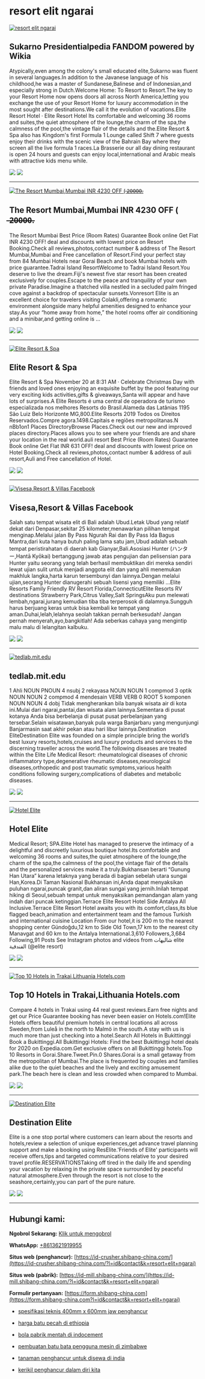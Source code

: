 # resort elit ngarai

<a href="https://swt.shibang-china.com/?l=id&img&k=resort+elit+ngarai" target="_blank">![resort elit ngarai](http://static.shibang-china.com/all-800x300/24.jpg)</a>

## Sukarno Presidentialpedia FANDOM powered by Wikia
Atypically,even among the colony's small educated elite,Sukarno was fluent in several languages.In addition to the Javanese language of his childhood,he was a master of Sundanese,Balinese and of Indonesian,and especially strong in Dutch.Welcome Home: To Resort to Resort.The key to your Resort Home now opens doors all across North America,letting you exchange the use of your Resort Home for luxury accommodation in the most sought after destinations.We call it the evolution of vacations.Elite Resort Hotel&nbsp;&#0183;&#32;Elite Resort Hotel Its comfortable and welcoming 36 rooms and suites,the quiet atmosphere of the lounge,the charm of the spa,the calmness of the pool,the vintage flair of the details and the.Elite Resort &amp; Spa also has Kingdom's first Formula 1 Lounge called Shift 7 where guests enjoy their drinks with the scenic view of the Bahrain Bay where they screen all the live formula 1 races.La Brasserie our all day dining restaurant is open 24 hours and guests can enjoy local,international and Arabic meals with attractive kids menu while.


<a href="https://whatsapp.shibangsoft.com/WhatsApp.php" target="_blank" title="WhatsApp">![](http://static.shibang-china.com/icon/whatsapp.png)</a> <a href="https://swt.shibang-china.com/?l=id&icon&k=resort+elit+ngarai" target="_blank">![](http://static.shibang-china.com/icon/chat-id.png)</a>

---

<a href="https://swt.shibang-china.com/?l=id&img&k=resort+elit+ngarai" target="_blank">![The Resort Mumbai,Mumbai INR 4230 OFF ( ̶2̶0̶0̶0̶0̶.](http://static.shibang-china.com/all-800x300/1455.jpg)</a>

## The Resort Mumbai,Mumbai INR 4230 OFF ( ̶2̶0̶0̶0̶0̶.
The Resort Mumbai Best Price (Room Rates) Guarantee Book online Get Flat INR 4230 OFF! deal and discounts with lowest price on Resort Booking.Check all reviews,photos,contact number &amp; address of The Resort Mumbai,Mumbai and Free cancellation of Resort.Find your perfect stay from 84 Mumbai Hotels near Gorai Beach and book Mumbai hotels with price guarantee.Tadrai Island ResortWelcome to Tadrai Island Resort.You deserve to live the dream.Fiji's newest five star resort has been created exclusively for couples.Escape to the peace and tranquility of your own private Paradise.Imagine a thatched villa nestled in a secluded palm fringed cove against a backdrop of spectacular sunsets.Vonresort Elite is an excellent choice for travelers visiting Colakli,offering a romantic environment alongside many helpful amenities designed to enhance your stay.As your “home away from home,” the hotel rooms offer air conditioning and a minibar,and getting online is …


<a href="https://whatsapp.shibangsoft.com/WhatsApp.php" target="_blank" title="WhatsApp">![](http://static.shibang-china.com/icon/whatsapp.png)</a> <a href="https://swt.shibang-china.com/?l=id&icon&k=resort+elit+ngarai" target="_blank">![](http://static.shibang-china.com/icon/chat-id.png)</a>

---

<a href="https://swt.shibang-china.com/?l=id&img&k=resort+elit+ngarai" target="_blank">![Elite Resort &amp; Spa](http://static.shibang-china.com/all-800x300/1267.jpg)</a>

## Elite Resort &amp; Spa
Elite Resort &amp; Spa November 20 at 8:31 AM &#183; Celebrate Christmas Day with friends and loved ones enjoying an exquisite buffet by the pool featuring our very exciting kids activities,gifts &amp; giveaways,Santa will appear and have lots of surprises.A Elite Resorts &#233; uma central de operadora de turismo especializada nos melhores Resorts do Brasil.Alameda das Lat&#226;nias 1195 S&#227;o Luiz Belo Horizonte MG,800.Elite Resorts 2019 Todos os Direitos Reservados.Compre agora.1498.Capitais e regi&#245;es metropolitanas.N nBb1on1 Places DirectoryBrowse Places.Check out our new and improved places directory.Places allows you to see where your friends are and share your location in the real world.auli resort Best Price (Room Rates) Guarantee Book online Get Flat INR 631 OFF! deal and discounts with lowest price on Hotel Booking.Check all reviews,photos,contact number &amp; address of auli resort,Auli and Free cancellation of Hotel.


<a href="https://whatsapp.shibangsoft.com/WhatsApp.php" target="_blank" title="WhatsApp">![](http://static.shibang-china.com/icon/whatsapp.png)</a> <a href="https://swt.shibang-china.com/?l=id&icon&k=resort+elit+ngarai" target="_blank">![](http://static.shibang-china.com/icon/chat-id.png)</a>

---

<a href="https://swt.shibang-china.com/?l=id&img&k=resort+elit+ngarai" target="_blank">![Visesa,Resort &amp; Villas Facebook](http://static.shibang-china.com/all-800x300/1526.jpg)</a>

## Visesa,Resort &amp; Villas Facebook
Salah satu tempat wisata elit di Bali adalah Ubud.Letak Ubud yang relatif dekat dari Denpasar,sekitar 25 kilometer,menawarkan pilihan tempat menginap.Melalui jalan By Pass Ngurah Rai dan By Pass Ida Bagus Mantra,dari kuta hanya butuh paling lama satu jam,Ubud adalah sebuah tempat peristirahatan di daerah kab Gianyar,Bali.Asosiasi Hunter (ハンター,Hantā Kyōkai) bertanggung jawab atas pengujian dan pelisensian para Hunter yaitu seorang yang telah berhasil membuktikan diri mereka sendiri lewat ujian sulit untuk menjadi anggota elit dan yang ahli menemukan makhluk langka,harta karun tersembunyi dan lainnya.Dengan melalui ujian,seorang Hunter dianugerahi sebuah lisensi yang memiliki …Elite Resorts Family Friendly RV Resort Florida,ConnecticutElite Resorts RV destinations Strawberry Park,Citrus Valley,Salt SpringsAku pun melewati lembah,ngarai,jurang kemudian tiba tiba terperosok di dalamnya.Sungguh harus berjuang keras untuk bisa kembali ke tempat yang aman.Duhai,lelah,lelahnya seolah takkan pernah berkesudah! Jangan pernah menyerah,ayo,bangkitlah! Ada seberkas cahaya yang mengintip malu malu di lelangitan kalbuku.


<a href="https://whatsapp.shibangsoft.com/WhatsApp.php" target="_blank" title="WhatsApp">![](http://static.shibang-china.com/icon/whatsapp.png)</a> <a href="https://swt.shibang-china.com/?l=id&icon&k=resort+elit+ngarai" target="_blank">![](http://static.shibang-china.com/icon/chat-id.png)</a>

---

<a href="https://swt.shibang-china.com/?l=id&img&k=resort+elit+ngarai" target="_blank">![tedlab.mit.edu](http://static.shibang-china.com/all-800x300/935.jpg)</a>

## tedlab.mit.edu
1 Ahli NOUN PNOUN 4 nsubj  2 rekayasa NOUN NOUN 1 compmod  3 optik NOUN NOUN 2 compmod  4 mendesain VERB VERB 0 ROOT  5 komponen NOUN NOUN 4 dobj Tidak mengherankan bila banyak wisata air di kota ini.Mulai dari ngarai,pantai,dan wisata alam lainnya.Sementara di pusat kotanya Anda bisa berbelanja di pusat pusat perbelanjaan yang tersebar.Selain wisatawan,banyak pula warga Banjarbaru yang mengunjungi Banjarmasin saat akhir pekan atau hari libur lainnya.Destination EliteDestination Elite was founded on a simple principle bring the world’s best luxury resorts,hotels,cruises and luxury products and services to the discerning traveller across the world.The following diseases are treated within the Elite Life Medical Resort: rheumatological diseases of chronic inflammatory type,degenerative rheumatic diseases,neurological diseases,orthopedic and post traumatic symptoms,various health conditions following surgery,complications of diabetes and metabolic diseases.


<a href="https://whatsapp.shibangsoft.com/WhatsApp.php" target="_blank" title="WhatsApp">![](http://static.shibang-china.com/icon/whatsapp.png)</a> <a href="https://swt.shibang-china.com/?l=id&icon&k=resort+elit+ngarai" target="_blank">![](http://static.shibang-china.com/icon/chat-id.png)</a>

---

<a href="https://swt.shibang-china.com/?l=id&img&k=resort+elit+ngarai" target="_blank">![Hotel Elite](http://static.shibang-china.com/all-800x300/398.jpg)</a>

## Hotel Elite
Medical Resort; SPA.Elite Hotel has managed to preserve the intimacy of a delightful and discreetly luxurious boutique hotel.Its comfortable and welcoming 36 rooms and suites,the quiet atmosphere of the lounge,the charm of the spa,the calmness of the pool,the vintage flair of the details and the personalized services make it a truly.Bukhansan berarti “Gunung Han Utara” karena letaknya yang berada di bagian sebelah utara sungai Han,Korea.Di Taman Nasional Bukhansan ini,Anda dapat menyaksikan puluhan ngarai,puncak granit,dan aliran sungai yang jernih.Inilah tempat hiking di Seoul,sebuah tempat untuk menyaksikan pemandangan alam yang indah dari puncak ketinggian.Terrace Elite Resort Hotel Side Antalya All Inclusive.Terrace Elite Resort Hotel awaits you with its comfort,class,its blue flagged beach,animation and entertainment team and the famous Turkish and international cuisine Location From our hotel,it is 200 m to the nearest shopping center G&#252;ndoğdu,12 km to Side Old Town,17 km to the nearest city Manavgat and 60 km to the Antalya International.3,610 Followers,3,684 Following,91 Posts See Instagram photos and videos from شاليهات elite الفندقية (@elite resort)


<a href="https://whatsapp.shibangsoft.com/WhatsApp.php" target="_blank" title="WhatsApp">![](http://static.shibang-china.com/icon/whatsapp.png)</a> <a href="https://swt.shibang-china.com/?l=id&icon&k=resort+elit+ngarai" target="_blank">![](http://static.shibang-china.com/icon/chat-id.png)</a>

---

<a href="https://swt.shibang-china.com/?l=id&img&k=resort+elit+ngarai" target="_blank">![Top 10 Hotels in Trakai,Lithuania Hotels.com](http://static.shibang-china.com/all-800x300/1058.jpg)</a>

## Top 10 Hotels in Trakai,Lithuania Hotels.com
Compare 4 hotels in Trakai using 44 real guest reviews.Earn free nights and get our Price Guarantee booking has never been easier on Hotels.com!Elite Hotels offers beautiful premium hotels in central locations all across Sweden,from Lule&#229; in the north to Malm&#246; in the south.A stay with us is much more than just checking into a hotel.Search All Hotels in Bukittinggi Book a Bukittinggi.All Bukittinggi Hotels: Find the best Bukittinggi hotel deals for 2020 on Expedia.com.Get exclusive offers on all Bukittinggi hotels.Top 10 Resorts in Gorai.Share.Tweet.Pin.0 Shares.Gorai is a small getaway from the metropolitan of Mumbai.The place is frequented by couples and families alike due to the quiet beaches and the lively and exciting amusement park.The beach here is clean and less crowded when compared to Mumbai.


<a href="https://whatsapp.shibangsoft.com/WhatsApp.php" target="_blank" title="WhatsApp">![](http://static.shibang-china.com/icon/whatsapp.png)</a> <a href="https://swt.shibang-china.com/?l=id&icon&k=resort+elit+ngarai" target="_blank">![](http://static.shibang-china.com/icon/chat-id.png)</a>

---

<a href="https://swt.shibang-china.com/?l=id&img&k=resort+elit+ngarai" target="_blank">![Destination Elite](http://static.shibang-china.com/all-800x300/508.jpg)</a>

## Destination Elite
Elite is a one stop portal where customers can learn about the resorts and hotels,review a selection of unique experiences,get advance travel planning support and make a booking using ResElite.'Friends of Elite' participants will receive offers,tips and targeted communications relative to your desired travel profile.RESERVATIONSTaking off tired in the daily life and spending your vacation by relaxing in the private space surrounded by peaceful natural atmosphere.Even through the resort is not close to the seashore,certainly,you can part of the pure nature.

<a href="https://whatsapp.shibangsoft.com/WhatsApp.php" target="_blank" title="WhatsApp">![](http://static.shibang-china.com/icon/whatsapp.png)</a> <a href="https://swt.shibang-china.com/?l=id&icon&k=resort+elit+ngarai" target="_blank">![](http://static.shibang-china.com/icon/chat-id.png)</a>

---
## Hubungi kami:

**Ngobrol Sekarang:** [Klik untuk mengobrol](https://swt.shibang-china.com?l=id&contact&k=resort+elit+ngarai)

**WhatsApp:**  [+8613621919955](https://whatsapp.shibangsoft.com/WhatsApp.php)

**Situs web (penghancur):** [https://id-crusher.shibang-china.com/](https://id-crusher.shibang-china.com/?l=id&contact&k=resort+elit+ngarai)

**Situs web (pabrik):** [https://id-mill.shibang-china.com/](https://id-mill.shibang-china.com/?l=id&contact&k=resort+elit+ngarai)

**Formulir pertanyaan:** [https://form.shibang-china.com](https://form.shibang-china.com?l=id&contact&k=resort+elit+ngarai)

* [spesifikasi teknis 400mm x 600mm jaw penghancur](../47/spesifikasi%20teknis%20400mm%20x%20600mm%20jaw%20penghancur.md)

* [harga batu pecah di ethiopia](../46/harga%20batu%20pecah%20di%20ethiopia.md)

* [bola pabrik mentah di indocement](../49/bola%20pabrik%20mentah%20di%20indocement.md)

* [pembuatan batu bata pengguna mesin di zimbabwe](../42/pembuatan%20batu%20bata%20pengguna%20mesin%20di%20zimbabwe.md)

* [tanaman penghancur untuk disewa di india](../41/tanaman%20penghancur%20untuk%20disewa%20di%20india.md)

* [kerikil penghancur dalam diri kita](../42/kerikil%20penghancur%20dalam%20diri%20kita.md)